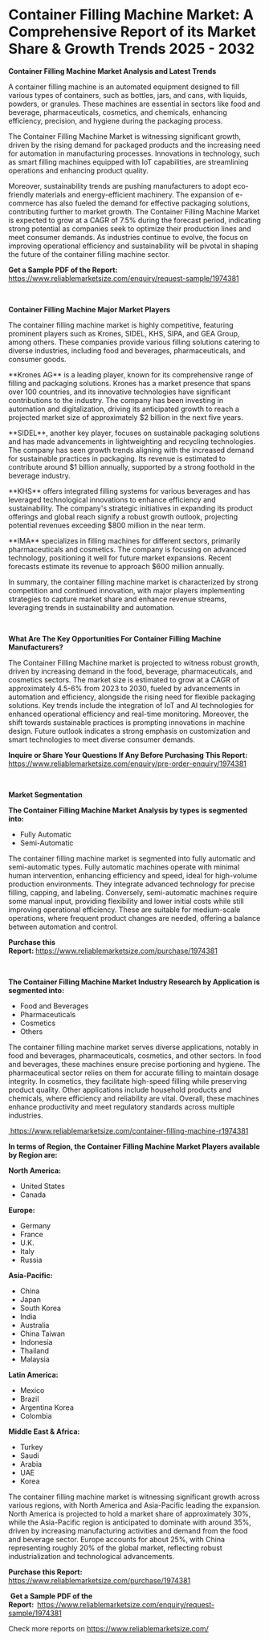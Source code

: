 <p><h1>Container Filling Machine Market: A Comprehensive Report of its Market Share & Growth Trends 2025 - 2032</h1></p><p><strong>Container Filling Machine Market Analysis and Latest Trends</strong></p>
<p><p>A container filling machine is an automated equipment designed to fill various types of containers, such as bottles, jars, and cans, with liquids, powders, or granules. These machines are essential in sectors like food and beverage, pharmaceuticals, cosmetics, and chemicals, enhancing efficiency, precision, and hygiene during the packaging process. </p><p>The Container Filling Machine Market is witnessing significant growth, driven by the rising demand for packaged products and the increasing need for automation in manufacturing processes. Innovations in technology, such as smart filling machines equipped with IoT capabilities, are streamlining operations and enhancing product quality. </p><p>Moreover, sustainability trends are pushing manufacturers to adopt eco-friendly materials and energy-efficient machinery. The expansion of e-commerce has also fueled the demand for effective packaging solutions, contributing further to market growth. The Container Filling Machine Market is expected to grow at a CAGR of 7.5% during the forecast period, indicating strong potential as companies seek to optimize their production lines and meet consumer demands. As industries continue to evolve, the focus on improving operational efficiency and sustainability will be pivotal in shaping the future of the container filling machine sector.</p></p>
<p><strong>Get a Sample PDF of the Report:&nbsp;</strong> <a href="https://www.reliablemarketsize.com/enquiry/request-sample/1974381?utm_campaign=1897&utm_medium=2&utm_source=Github&utm_content=ia&utm_term=20022025&utm_id=container-filling-machine">https://www.reliablemarketsize.com/enquiry/request-sample/1974381</a></p>
<p>&nbsp;</p>
<p><strong>Container Filling Machine Major Market Players</strong></p>
<p><p>The container filling machine market is highly competitive, featuring prominent players such as Krones, SIDEL, KHS, SIPA, and GEA Group, among others. These companies provide various filling solutions catering to diverse industries, including food and beverages, pharmaceuticals, and consumer goods.</p><p>**Krones AG** is a leading player, known for its comprehensive range of filling and packaging solutions. Krones has a market presence that spans over 100 countries, and its innovative technologies have significant contributions to the industry. The company has been investing in automation and digitalization, driving its anticipated growth to reach a projected market size of approximately $2 billion in the next five years.</p><p>**SIDEL**, another key player, focuses on sustainable packaging solutions and has made advancements in lightweighting and recycling technologies. The company has seen growth trends aligning with the increased demand for sustainable practices in packaging. Its revenue is estimated to contribute around $1 billion annually, supported by a strong foothold in the beverage industry.</p><p>**KHS** offers integrated filling systems for various beverages and has leveraged technological innovations to enhance efficiency and sustainability. The company's strategic initiatives in expanding its product offerings and global reach signify a robust growth outlook, projecting potential revenues exceeding $800 million in the near term.</p><p>**IMA** specializes in filling machines for different sectors, primarily pharmaceuticals and cosmetics. The company is focusing on advanced technology, positioning it well for future market expansions. Recent forecasts estimate its revenue to approach $600 million annually.</p><p>In summary, the container filling machine market is characterized by strong competition and continued innovation, with major players implementing strategies to capture market share and enhance revenue streams, leveraging trends in sustainability and automation.</p></p>
<p>&nbsp;</p>
<p><strong>What Are The Key Opportunities For Container Filling Machine Manufacturers?</strong></p>
<p><p>The Container Filling Machine market is projected to witness robust growth, driven by increasing demand in the food, beverage, pharmaceuticals, and cosmetics sectors. The market size is estimated to grow at a CAGR of approximately 4.5-6% from 2023 to 2030, fueled by advancements in automation and efficiency, alongside the rising need for flexible packaging solutions. Key trends include the integration of IoT and AI technologies for enhanced operational efficiency and real-time monitoring. Moreover, the shift towards sustainable practices is prompting innovations in machine design. Future outlook indicates a strong emphasis on customization and smart technologies to meet diverse consumer demands.</p></p>
<p><strong>Inquire or Share Your Questions If Any Before Purchasing This Report:</strong> <a href="https://www.reliablemarketsize.com/enquiry/pre-order-enquiry/1974381?utm_campaign=1897&utm_medium=2&utm_source=Github&utm_content=ia&utm_term=20022025&utm_id=container-filling-machine">https://www.reliablemarketsize.com/enquiry/pre-order-enquiry/1974381</a></p>
<p>&nbsp;</p>
<p><strong>Market Segmentation</strong></p>
<p><strong>The Container Filling Machine Market Analysis by types is segmented into:</strong></p>
<p><ul><li>Fully Automatic</li><li>Semi-Automatic</li></ul></p>
<p><p>The container filling machine market is segmented into fully automatic and semi-automatic types. Fully automatic machines operate with minimal human intervention, enhancing efficiency and speed, ideal for high-volume production environments. They integrate advanced technology for precise filling, capping, and labeling. Conversely, semi-automatic machines require some manual input, providing flexibility and lower initial costs while still improving operational efficiency. These are suitable for medium-scale operations, where frequent product changes are needed, offering a balance between automation and control.</p></p>
<p><strong>Purchase this Report:&nbsp;</strong><a href="https://www.reliablemarketsize.com/purchase/1974381?utm_campaign=1897&utm_medium=2&utm_source=Github&utm_content=ia&utm_term=20022025&utm_id=container-filling-machine">https://www.reliablemarketsize.com/purchase/1974381</a></p>
<p>&nbsp;</p>
<p><strong>The Container Filling Machine Market Industry Research by Application is segmented into:</strong></p>
<p><ul><li>Food and Beverages</li><li>Pharmaceuticals</li><li>Cosmetics</li><li>Others</li></ul></p>
<p><p>The container filling machine market serves diverse applications, notably in food and beverages, pharmaceuticals, cosmetics, and other sectors. In food and beverages, these machines ensure precise portioning and hygiene. The pharmaceutical sector relies on them for accurate filling to maintain dosage integrity. In cosmetics, they facilitate high-speed filling while preserving product quality. Other applications include household products and chemicals, where efficiency and reliability are vital. Overall, these machines enhance productivity and meet regulatory standards across multiple industries.</p></p>
<p><a href="https://www.reliablemarketsize.com/container-filling-machine-r1974381?utm_campaign=1897&utm_medium=2&utm_source=Github&utm_content=ia&utm_term=20022025&utm_id=container-filling-machine">&nbsp;https://www.reliablemarketsize.com/container-filling-machine-r1974381</a></p>
<p><strong>In terms of Region, the Container Filling Machine Market Players available by Region are:</strong></p>
<p>
    <p> <strong> North America: </strong>
        <ul>
            <li>United States</li>
            <li>Canada</li>
        </ul>
        </p> 
    <p> <strong> Europe: </strong>
        <ul>
            <li>Germany</li>
            <li>France</li>
            <li>U.K.</li>
            <li>Italy</li>
            <li>Russia</li>
        </ul>
        </p> 
    <p> <strong> Asia-Pacific: </strong>
        <ul>
            <li>China</li>
            <li>Japan</li>
            <li>South Korea</li>
            <li>India</li>
            <li>Australia</li>
            <li>China Taiwan</li>
            <li>Indonesia</li>
            <li>Thailand</li>
            <li>Malaysia</li>
        </ul>
        </p> 
    <p> <strong> Latin America: </strong>
        <ul>
            <li>Mexico</li>
            <li>Brazil</li>
            <li>Argentina Korea</li>
            <li>Colombia</li>
        </ul>
        </p> 
    <p> <strong> Middle East & Africa: </strong>
        <ul>
            <li>Turkey</li>
            <li>Saudi</li>
            <li>Arabia</li>
            <li>UAE</li>
            <li>Korea</li>
        </ul>
    </p>
    </p>
<p><p>The container filling machine market is witnessing significant growth across various regions, with North America and Asia-Pacific leading the expansion. North America is projected to hold a market share of approximately 30%, while the Asia-Pacific region is anticipated to dominate with around 35%, driven by increasing manufacturing activities and demand from the food and beverage sector. Europe accounts for about 25%, with China representing roughly 20% of the global market, reflecting robust industrialization and technological advancements.</p></p>
<p><strong>Purchase this Report: </strong><a href="https://www.reliablemarketsize.com/purchase/1974381?utm_campaign=1897&utm_medium=2&utm_source=Github&utm_content=ia&utm_term=20022025&utm_id=container-filling-machine">https://www.reliablemarketsize.com/purchase/1974381</a></p>
<p>&nbsp;<strong>Get a Sample PDF of the Report:&nbsp;&nbsp;</strong><a href="https://www.reliablemarketsize.com/enquiry/request-sample/1974381?utm_campaign=1897&utm_medium=2&utm_source=Github&utm_content=ia&utm_term=20022025&utm_id=container-filling-machine">https://www.reliablemarketsize.com/enquiry/request-sample/1974381</a></p>
<p><strong></strong></p>
<p>Check more reports on <a href="https://www.reliablemarketsize.com/?utm_campaign=1897&utm_medium=2&utm_source=Github&utm_content=ia&utm_term=20022025&utm_id=container-filling-machine">https://www.reliablemarketsize.com/</a></p>